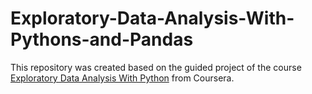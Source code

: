 # Exploratory-Data-Analysis-With-Pythons-and-Pandas


This repository was created based on the guided project of the course [Exploratory Data Analysis With Python](coursera.org/learn/exploratory-data-analysis-python-pandas) from Coursera.
